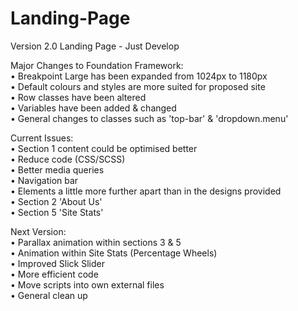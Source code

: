 # Landing-Page
Version 2.0 Landing Page - Just Develop
  
Major Changes to Foundation Framework:  
  • Breakpoint Large has been expanded from 1024px to 1180px  
  • Default colours and styles are more suited for proposed site  
  • Row classes have been altered  
  • Variables have been added & changed  
  • General changes to classes such as 'top-bar' & 'dropdown.menu'  

Current Issues:  
  • Section 1 content could be optimised better  
    • Reduce code (CSS/SCSS)  
    • Better media queries  
  • Navigation bar  
  • Elements a little more further apart than in the designs provided  
    • Section 2 'About Us'  
    • Section 5 'Site Stats'  

Next Version:  
  • Parallax animation within sections 3 & 5   
  • Animation within Site Stats (Percentage Wheels)  
  • Improved Slick Slider  
  • More efficient code  
    • Move scripts into own external files  
  • General clean up  
